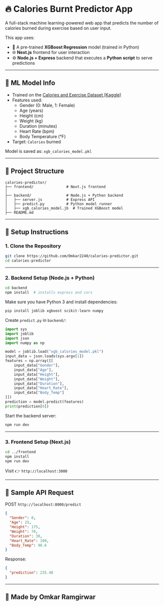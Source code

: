 
# 🔥 Calories Burnt Predictor App

A full-stack machine learning-powered web app that predicts the number of calories burned during exercise based on user input.

This app uses:
- 🧠 A pre-trained **XGBoost Regression** model (trained in Python)
- 🌐 **Next.js** frontend for user interaction
- ⚙️ **Node.js + Express** backend that executes a **Python script** to serve predictions

---

## 🧠 ML Model Info

- Trained on the [Calories and Exercise Dataset (Kaggle)](https://www.kaggle.com/datasets/fmendes/fmendesdat263xdemos)
- Features used:
  - Gender (0: Male, 1: Female)
  - Age (years)
  - Height (cm)
  - Weight (kg)
  - Duration (minutes)
  - Heart Rate (bpm)
  - Body Temperature (°F)
- Target: `Calories` burned

Model is saved as: `xgb_calories_model.pkl`

---

## 📂 Project Structure

```
calories-predictor/
├── frontend/               # Next.js frontend
│      
├── backend/                # Node.js + Python backend
│   ├── server.js           # Express API
│   ├── predict.py          # Python model runner
│   ├── xgb_calories_model.jb  # Trained XGBoost model
├── README.md
```

---

## 🚀 Setup Instructions

### 1. Clone the Repository

```bash
git clone https://github.com/Omkar2240/calories-predictor.git
cd calories-predictor
```

---

### 2. Backend Setup (Node.js + Python)

```bash
cd backend
npm install  # installs express and cors
```

Make sure you have Python 3 and install dependencies:

```bash
pip install joblib xgboost scikit-learn numpy
```

Create `predict.py` in `backend/`:

```python
import sys
import joblib
import json
import numpy as np

model = joblib.load("xgb_calories_model.pkl")
input_data = json.loads(sys.argv[1])
features = np.array([[
    input_data["Gender"],
    input_data["Age"],
    input_data["Height"],
    input_data["Weight"],
    input_data["Duration"],
    input_data["Heart_Rate"],
    input_data["Body_Temp"]
]])
prediction = model.predict(features)
print(prediction[0])
```

Start the backend server:

```bash
npm run dev
```

---

### 3. Frontend Setup (Next.js)

```bash
cd ../frontend
npm install
npm run dev
```

Visit 👉 `http://localhost:3000`

---

## 🧪 Sample API Request

POST `http://localhost:8000/predict`

```json
{
  "Gender": 0,
  "Age": 25,
  "Height": 175,
  "Weight": 70,
  "Duration": 30,
  "Heart_Rate": 100,
  "Body_Temp": 98.6
}
```

Response:
```json
{
  "prediction": 235.48
}
```


---


## 👋 Made by Omkar Ramgirwar
